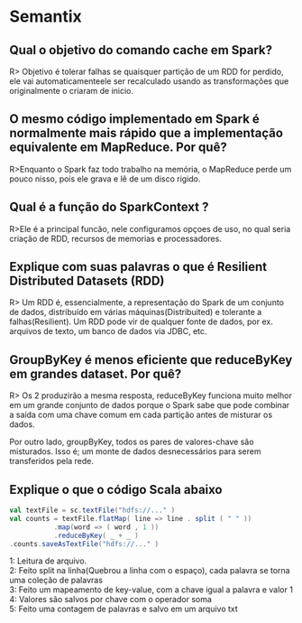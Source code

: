 # Semantix

## Qual o objetivo do comando cache em Spark?
R> Objetivo é tolerar falhas se quaisquer partição de um RDD for perdido, ele vai automaticamenteele ser recalculado usando as transformações que originalmente o criaram de inicio.


## O mesmo código implementado em Spark é normalmente mais rápido que a implementação equivalente em MapReduce. Por quê?
R>Enquanto o Spark faz todo trabalho na memória, o MapReduce perde um pouco nisso, pois ele grava e lê de um disco rigido.


## Qual é a função do SparkContext ?
R>Ele é a principal funcão, nele configuramos opçoes de uso, no qual seria criação de RDD, recursos de memorias e processadores.

## Explique com suas palavras o que é Resilient Distributed Datasets (RDD)
R> Um RDD é, essencialmente, a representação do Spark de um conjunto de dados, distribuído em várias máquinas(Distribuited) e tolerante a falhas(Resilient). Um RDD pode vir de qualquer fonte de dados, por ex. arquivos de texto, um banco de dados via JDBC, etc.


## GroupByKey é menos eficiente que reduceByKey em grandes dataset. Por quê?
R> Os 2 produzirão a mesma resposta, reduceByKey funciona muito melhor em um grande conjunto de dados porque o Spark sabe que pode combinar a saída com uma chave comum em cada partição antes de misturar os dados.

Por outro lado, groupByKey, todos os pares de valores-chave são misturados. Isso é; um monte de dados desnecessários para serem transferidos pela rede.



## Explique o que o código Scala abaixo 
```scala
val textFile = sc.textFile("hdfs://..." )
val counts = textFile.flatMap( line => line . split ( " " ))
           .map(word => ( word , 1 ))
           .reduceByKey( _ + _ )
.counts.saveAsTextFile("hdfs://..." )
```
1: Leitura de arquivo.<br />
2: Feito split na linha(Quebrou a linha com o espaço), cada palavra se torna uma coleção de palavras<br />
3: Feito um mapeamento de key-value, com a chave igual a palavra e valor 1<br />
4: Valores são salvos por chave com o operador soma<br />
5: Feito uma contagem de palavras e salvo em um arquivo txt <br />
